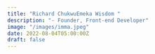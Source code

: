 ```yaml
---
title: "Richard ChukwuEmeka Wisdom "
description: "- Founder, Front-end Developer"
image: "/images/imma.jpeg"
date: 2022-08-04T05:00:00Z
draft: false
---
```

